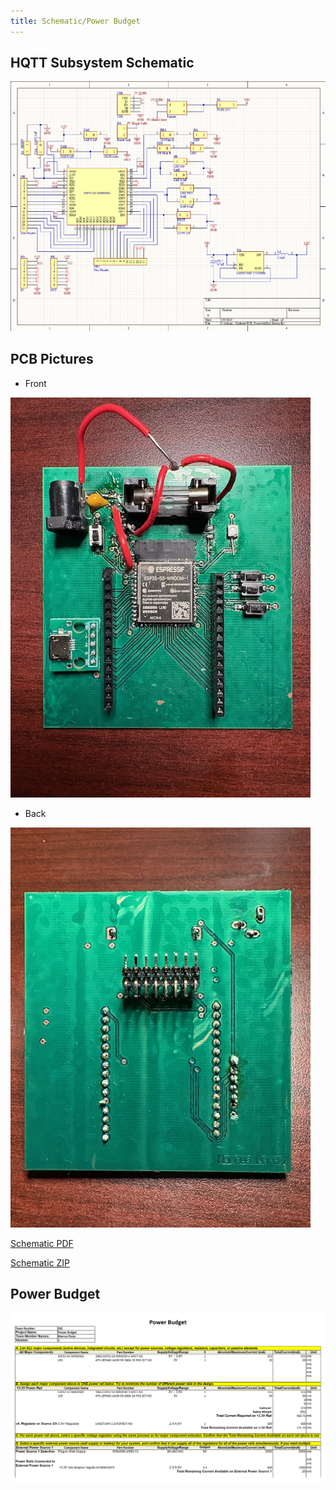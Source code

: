 ```yaml
---
title: Schematic/Power Budget
---
```


## **HQTT Subsystem Schematic**
![](static/FinalSchematic.png)

## **PCB Pictures**
* Front

![](static/PCBFront.jpg)

* Back

![](static/PCBBack.jpg)

[Schematic PDF](folder1/FinalSchematic.pdf)

[Schematic ZIP](folder1/Individual_Schematic_V1.zip)

## **Power Budget**
![](static/PowerBudget.png)
